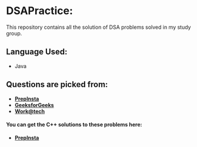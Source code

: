 # DSAPractice:
<p>This repository contains all the solution of DSA problems solved in my study group.</p>

## Language Used: 
- Java

## Questions are picked from:
- <strong><a href="https://prepinsta.com/data-structures" target="_blank">PrepInsta</a></strong>
- <strong><a href="https://www.geeksforgeeks.org/data-structures/" target="_blank">GeeksforGeeks</a></strong>
- <strong><a href="https://workat.tech/problem-solving/lists/dsa-problems/practice" target="_blank">Work@tech</a></strong>

#### You can get the C++ solutions to these problems here:
- <strong><a href="https://github.com/prachi1710/cpp-codes" target="_blank">PrepInsta</a></strong>
